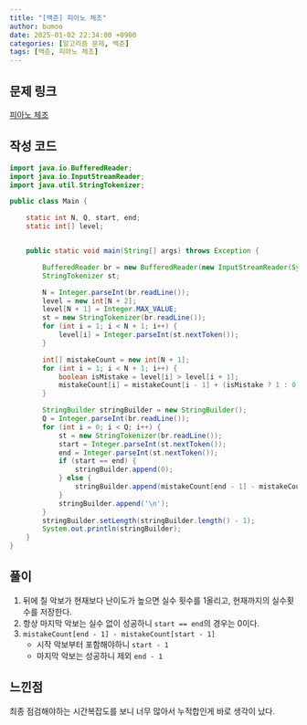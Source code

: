 ```yaml
---
title: "[백준] 피아노 체조"
author: bumoo
date: 2025-01-02 22:34:00 +0900
categories: [알고리즘 문제, 백준]
tags: [백준, 피아노 체조]
---
```


## 문제 링크

[피아노 체조](https://www.acmicpc.net/problem/21318)

## 작성 코드

```java
import java.io.BufferedReader;
import java.io.InputStreamReader;
import java.util.StringTokenizer;

public class Main {

    static int N, Q, start, end;
    static int[] level;


    public static void main(String[] args) throws Exception {

        BufferedReader br = new BufferedReader(new InputStreamReader(System.in));
        StringTokenizer st;

        N = Integer.parseInt(br.readLine());
        level = new int[N + 2];
        level[N + 1] = Integer.MAX_VALUE;
        st = new StringTokenizer(br.readLine());
        for (int i = 1; i < N + 1; i++) {
            level[i] = Integer.parseInt(st.nextToken());
        }

        int[] mistakeCount = new int[N + 1];
        for (int i = 1; i < N + 1; i++) {
            boolean isMistake = level[i] > level[i + 1];
            mistakeCount[i] = mistakeCount[i - 1] + (isMistake ? 1 : 0);
        }

        StringBuilder stringBuilder = new StringBuilder();
        Q = Integer.parseInt(br.readLine());
        for (int i = 0; i < Q; i++) {
            st = new StringTokenizer(br.readLine());
            start = Integer.parseInt(st.nextToken());
            end = Integer.parseInt(st.nextToken());
            if (start == end) {
                stringBuilder.append(0);
            } else {
                stringBuilder.append(mistakeCount[end - 1] - mistakeCount[start - 1]);
            }
            stringBuilder.append('\n');
        }
        stringBuilder.setLength(stringBuilder.length() - 1);
        System.out.println(stringBuilder);
    }
}
```

## 풀이
1. 뒤에 칠 악보가 현재보다 난이도가 높으면 실수 횟수를 1올리고, 현재까지의 실수횟수를 저장한다.
2. 항상 마지막 악보는 실수 없이 성공하니 `start == end`의 경우는 0이다.
3. `mistakeCount[end - 1] - mistakeCount[start - 1]`
    - 시작 악보부터 포함해야하니 `start - 1`
    - 마지막 악보는 성공하니 제외 `end - 1`

## 느낀점
최종 점검해야하는 시간복잡도를 보니 너무 많아서 누적합인게 바로 생각이 났다.
